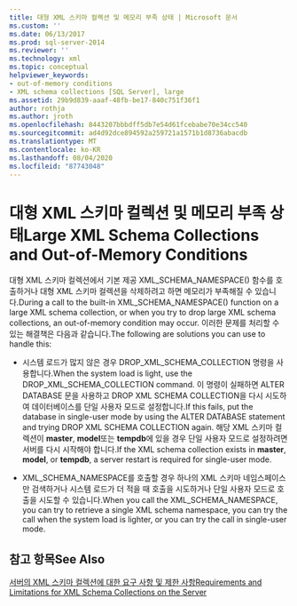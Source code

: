 ```yaml
---
title: 대형 XML 스키마 컬렉션 및 메모리 부족 상태 | Microsoft 문서
ms.custom: ''
ms.date: 06/13/2017
ms.prod: sql-server-2014
ms.reviewer: ''
ms.technology: xml
ms.topic: conceptual
helpviewer_keywords:
- out-of-memory conditions
- XML schema collections [SQL Server], large
ms.assetid: 29b9d839-aaaf-48fb-be17-840c751f36f1
author: rothja
ms.author: jroth
ms.openlocfilehash: 8443207bbbdff5db7e54d61fcebabe70e34cc540
ms.sourcegitcommit: ad4d92dce894592a259721a1571b1d8736abacdb
ms.translationtype: MT
ms.contentlocale: ko-KR
ms.lasthandoff: 08/04/2020
ms.locfileid: "87743048"
---
```

# <a name="large-xml-schema-collections-and-out-of-memory-conditions"></a><span data-ttu-id="19e8b-102">대형 XML 스키마 컬렉션 및 메모리 부족 상태</span><span class="sxs-lookup"><span data-stu-id="19e8b-102">Large XML Schema Collections and Out-of-Memory Conditions</span></span>
  <span data-ttu-id="19e8b-103">대형 XML 스키마 컬렉션에서 기본 제공 XML_SCHEMA_NAMESPACE() 함수를 호출하거나 대형 XML 스키마 컬렉션을 삭제하려고 하면 메모리가 부족해질 수 있습니다.</span><span class="sxs-lookup"><span data-stu-id="19e8b-103">During a call to the built-in XML_SCHEMA_NAMESPACE() function on a large XML schema collection, or when you try to drop large XML schema collections, an out-of-memory condition may occur.</span></span> <span data-ttu-id="19e8b-104">이러한 문제를 처리할 수 있는 해결책은 다음과 같습니다.</span><span class="sxs-lookup"><span data-stu-id="19e8b-104">The following are solutions you can use to handle this:</span></span>  
  
-   <span data-ttu-id="19e8b-105">시스템 로드가 많지 않은 경우 DROP_XML_SCHEMA_COLLECTION 명령을 사용합니다.</span><span class="sxs-lookup"><span data-stu-id="19e8b-105">When the system load is light, use the DROP_XML_SCHEMA_COLLECTION command.</span></span> <span data-ttu-id="19e8b-106">이 명령이 실패하면 ALTER DATABASE 문을 사용하고 DROP XML SCHEMA COLLECTION을 다시 시도하여 데이터베이스를 단일 사용자 모드로 설정합니다.</span><span class="sxs-lookup"><span data-stu-id="19e8b-106">If this fails, put the database in single-user mode by using the ALTER DATABASE statement and trying DROP XML SCHEMA COLLECTION again.</span></span> <span data-ttu-id="19e8b-107">해당 XML 스키마 컬렉션이 **master**, **model**또는 **tempdb**에 있을 경우 단일 사용자 모드로 설정하려면 서버를 다시 시작해야 합니다.</span><span class="sxs-lookup"><span data-stu-id="19e8b-107">If the XML schema collection exists in **master**, **model**, or **tempdb**, a server restart is required for single-user mode.</span></span>  
  
-   <span data-ttu-id="19e8b-108">XML_SCHEMA_NAMESPACE를 호출할 경우 하나의 XML 스키마 네임스페이스만 검색하거나 시스템 로드가 더 적을 때 호출을 시도하거나 단일 사용자 모드로 호출을 시도할 수 있습니다.</span><span class="sxs-lookup"><span data-stu-id="19e8b-108">When you call the XML_SCHEMA_NAMESPACE, you can try to retrieve a single XML schema namespace, you can try the call when the system load is lighter, or you can try the call in single-user mode.</span></span>  
  
## <a name="see-also"></a><span data-ttu-id="19e8b-109">참고 항목</span><span class="sxs-lookup"><span data-stu-id="19e8b-109">See Also</span></span>  
 [<span data-ttu-id="19e8b-110">서버의 XML 스키마 컬렉션에 대한 요구 사항 및 제한 사항</span><span class="sxs-lookup"><span data-stu-id="19e8b-110">Requirements and Limitations for XML Schema Collections on the Server</span></span>](requirements-and-limitations-for-xml-schema-collections-on-the-server.md)  
  
  
